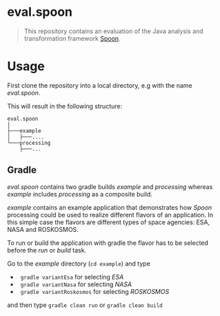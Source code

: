 # eval.spoon
> This repository contains an evaluation of the Java analysis and transformation framework [Spoon](http://spoon.gforge.inria.fr/index.html).


# Usage

First clone the repository into a local directory, e.g with the name _eval.spoon_.

This will result in the following structure:

```
eval.spoon
│
├───example
│   ├───....
└───processing
    ├───...
```

## Gradle

_eval.spoon_ contains two gradle builds _example_ and _processing_ whereas _example_ includes _processing_ as a composite build.

_example_ contains an example application that demonstrates how _Spoon_ processing could be used to realize different flavors of an application. In this simple case the flavors are different types of space agencies: ESA, NASA and ROSKOSMOS.

To run or build the application with gradle the flavor has to be selected before the _run_ or _build_ task.

Go to the _example_ directory (```cd example```)
and type
- ``` gradle variantEsa``` for selecting _ESA_
- ``` gradle variantNasa``` for selecting _NASA_
- ``` gradle variantRoskosmos``` for selecting _ROSKOSMOS_

and then type ```gradle clean run``` or ```gradle clean build```
